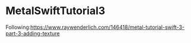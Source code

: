 # MetalSwiftTutorial3
Following:https://www.raywenderlich.com/146418/metal-tutorial-swift-3-part-3-adding-texture
